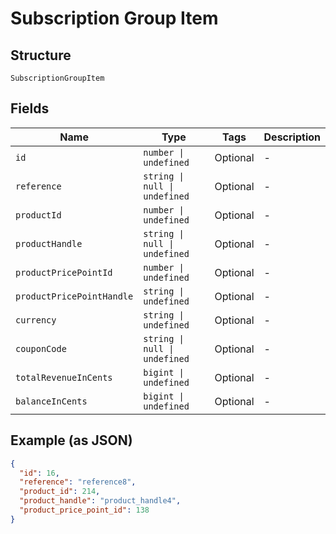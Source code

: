 
# Subscription Group Item

## Structure

`SubscriptionGroupItem`

## Fields

| Name | Type | Tags | Description |
|  --- | --- | --- | --- |
| `id` | `number \| undefined` | Optional | - |
| `reference` | `string \| null \| undefined` | Optional | - |
| `productId` | `number \| undefined` | Optional | - |
| `productHandle` | `string \| null \| undefined` | Optional | - |
| `productPricePointId` | `number \| undefined` | Optional | - |
| `productPricePointHandle` | `string \| undefined` | Optional | - |
| `currency` | `string \| undefined` | Optional | - |
| `couponCode` | `string \| null \| undefined` | Optional | - |
| `totalRevenueInCents` | `bigint \| undefined` | Optional | - |
| `balanceInCents` | `bigint \| undefined` | Optional | - |

## Example (as JSON)

```json
{
  "id": 16,
  "reference": "reference8",
  "product_id": 214,
  "product_handle": "product_handle4",
  "product_price_point_id": 138
}
```

